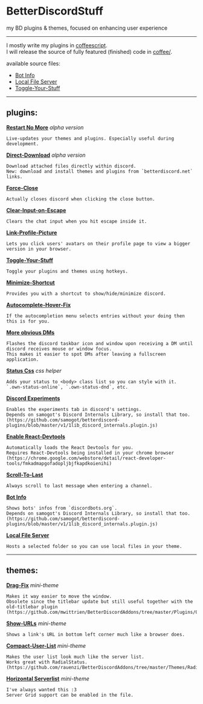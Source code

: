 # BetterDiscordStuff
my BD plugins & themes, focused on enhancing user experience

------------------------

I mostly write my plugins in [coffeescript](http://coffeescript.org/).<br/>
I will release the source of fully featured (finished) code in [coffee/](coffee/).

available source files:
* [Bot Info](plugins/botInfo.plugin.coffee)
* [Local File Server](plugins/localFileServer.plugin.coffee)
* [Toggle-Your-Stuff](plugins/toggleYourStuff.plugin.coffee)

------------------------

## plugins:

  **[Restart No More](plugins/restartNoMore.plugin.js)** _alpha version_
  
    Live-updates your themes and plugins. Especially useful during development.

  **[Direct-Download](plugins/directDownload.plugin.js)** _alpha version_
  
    Download attached files directly within discord.
    New: download and install themes and plugins from `betterdiscord.net` links.

  **[Force-Close](plugins/forceClose.plugin.js)**
  
    Actually closes discord when clicking the close button.

  **[Clear-Input-on-Escape](plugins/clearInputOnEsc.plugin.js)**
  
    Clears the chat input when you hit escape inside it.

  **[Link-Profile-Picture](plugins/linkProfilePicture.plugin.js)**
  
    Lets you click users' avatars on their profile page to view a bigger version in your browser.

  **[Toggle-Your-Stuff](plugins/toggleYourStuff.plugin.js)**
  
    Toggle your plugins and themes using hotkeys.

  **[Minimize-Shortcut](plugins/minimizeShortcut.plugin.js)**
  
    Provides you with a shortcut to show/hide/minimize discord.

  **[Autocomplete-Hover-Fix](plugins/autocompleteHoverFix.plugin.js)**
  
    If the autocompletion menu selects entries without your doing then this is for you.

  **[More obvious DMs](plugins/moreObviousDMs.plugin.js)**
  
    Flashes the discord taskbar icon and window upon receiving a DM until discord receives mouse or window focus.
    This makes it easier to spot DMs after leaving a fullscreen application.

  **[Status Css](plugins/statusCss.plugin.js)** _css helper_
  
    Adds your status to <body> class list so you can style with it.
    `.own-status-online`, `.own-status-dnd`, etc.

  **[Discord Experiments](plugins/discordexperiments.plugin.js)**
  
    Enables the experiments tab in discord's settings.
    Depends on samogot's Discord Internals Library, so install that too. (https://github.com/samogot/betterdiscord-plugins/blob/master/v1/1lib_discord_internals.plugin.js)

  **[Enable React-Devtools](plugins/enableReactDevtools.plugin.js)**
  
    Automatically loads the React Devtools for you.
    Requires React-Devtools being installed in your chrome browser (https://chrome.google.com/webstore/detail/react-developer-tools/fmkadmapgofadopljbjfkapdkoienihi)

  **[Scroll-To-Last](plugins/scrollToLast.plugin.js)**
  
    Always scroll to last message when entering a channel.

  **[Bot Info](plugins/botInfo.plugin.js)**
  
    Shows bots' infos from `discordbots.org`.
    Depends on samogot's Discord Internals Library, so install that too. (https://github.com/samogot/betterdiscord-plugins/blob/master/v1/1lib_discord_internals.plugin.js)

  **[Local File Server](plugins/localFileServer.plugin.js)**
  
    Hosts a selected folder so you can use local files in your theme.

------------------------

## themes:

  **[Drag-Fix](themes/dragfix.theme.css)** _mini-theme_
  
    Makes it way easier to move the window.
    Obsolete since the titlebar update but still useful together with the old-titlebar plugin (https://github.com/mwittrien/BetterDiscordAddons/tree/master/Plugins/OldTitleBar)

  **[Show-URLs](/themes/showURLs.theme.css)** _mini-theme_
  
    Shows a link's URL in bottom left corner much like a browser does.

  **[Compact-User-List](/themes/compactUserList.theme.css)** _mini-theme_
  
    Makes the user list look much like the server list.
    Works great with RadialStatus. (https://github.com/rauenzi/BetterDiscordAddons/tree/master/Themes/RadialStatus)

  **[Horizontal Serverlist](/themes/horizontalServerlist.theme.css)** _mini-theme_
  
    I've always wanted this :3
    Server Grid support can be enabled in the file.




